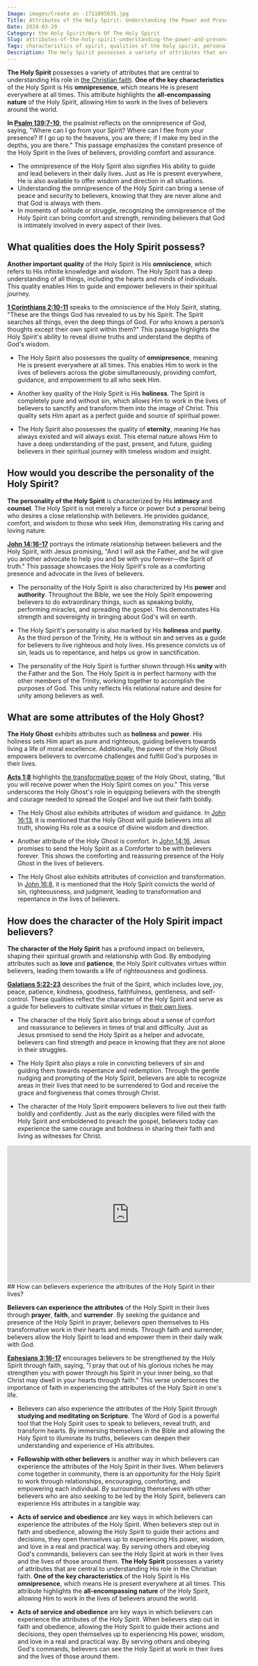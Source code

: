 ```yaml
---
Image: images/Create an -1711895035.jpg
Title: Attributes of the Holy Spirit: Understanding the Power and Presence of the Spirit in Christianity
Date: 2024-03-29
Category: the Holy Spirit/Work Of The Holy Spirit
Slug: attributes-of-the-holy-spirit-understanding-the-power-and-presence-of-the-spirit-in-christianity
Tags: characteristics of spirit, qualities of the holy spirit, personality of the holy spirit, attributes of holy spirit, characteristics of the holy ghost, character of the holy spirit, the holy spirit, work of the holy spirit
Description: The Holy Spirit possesses a variety of attributes that are central to understanding His role in the Christian faith One of the key characteristics of the Holy Spirit is His omnipresence which means He is present everywhere at all times This attribute highlights the allencompassing nature of the Holy Spirit
---
```




**The Holy Spirit** possesses a variety of attributes that are central to understanding His role in [the Christian faith](/ultimate-guide-best-order-to-read-the-bible-for-beginners). **One of the key characteristics** of the Holy Spirit is His **omnipresence**, which means He is present everywhere at all times. This attribute highlights the **all-encompassing nature** of the Holy Spirit, allowing Him to work in the lives of believers around the world.

**In [Psalm 139:7-10](https://www.bibleref.com/Psalm/139/Psalm-139-7.html)**, the psalmist reflects on the omnipresence of God, saying, "Where can I go from your Spirit? Where can I flee from your presence? If I go up to the heavens, you are there; if I make my bed in the depths, you are there." This passage emphasizes the constant presence of the Holy Spirit in the lives of believers, providing comfort and assurance.

- The omnipresence of the Holy Spirit also signifies His ability to guide and lead believers in their daily lives. Just as He is present everywhere, He is also available to offer wisdom and direction in all situations.
- Understanding the omnipresence of the Holy Spirit can bring a sense of peace and security to believers, knowing that they are never alone and that God is always with them.
- In moments of solitude or struggle, recognizing the omnipresence of the Holy Spirit can bring comfort and strength, reminding believers that God is intimately involved in every aspect of their lives.

## What qualities does the Holy Spirit possess?

**Another important quality** of the Holy Spirit is His **omniscience**, which refers to His infinite knowledge and wisdom. The Holy Spirit has a deep understanding of all things, including the hearts and minds of individuals. This quality enables Him to guide and empower believers in their spiritual journey.

**[1 Corinthians 2:10-11](https://www.bibleref.com/1-Corinthians/2/1-Corinthians-2-10.html)** speaks to the omniscience of the Holy Spirit, stating, "These are the things God has revealed to us by his Spirit. The Spirit searches all things, even the deep things of God. For who knows a person’s thoughts except their own spirit within them?" This passage highlights the Holy Spirit's ability to reveal divine truths and understand the depths of God's wisdom.

- The Holy Spirit also possesses the quality of **omnipresence**, meaning He is present everywhere at all times. This enables Him to work in the lives of believers across the globe simultaneously, providing comfort, guidance, and empowerment to all who seek Him.

- Another key quality of the Holy Spirit is His **holiness**. The Spirit is completely pure and without sin, which allows Him to work in the lives of believers to sanctify and transform them into the image of Christ. This quality sets Him apart as a perfect guide and source of spiritual power.

- The Holy Spirit also possesses the quality of **eternity**, meaning He has always existed and will always exist. This eternal nature allows Him to have a deep understanding of the past, present, and future, guiding believers in their spiritual journey with timeless wisdom and insight.

## How would you describe the personality of the Holy Spirit?

**The personality of the Holy Spirit** is characterized by His **intimacy** and **counsel**. The Holy Spirit is not merely a force or power but a personal being who desires a close relationship with believers. He provides guidance, comfort, and wisdom to those who seek Him, demonstrating His caring and loving nature.

**[John 14:16-17](https://www.bibleref.com/John/14/John-14-16.html)** portrays the intimate relationship between believers and the Holy Spirit, with Jesus promising, "And I will ask the Father, and he will give you another advocate to help you and be with you forever—the Spirit of truth." This passage showcases the Holy Spirit's role as a comforting presence and advocate in the lives of believers.

- The personality of the Holy Spirit is also characterized by His **power** and **authority**. Throughout the Bible, we see the Holy Spirit empowering believers to do extraordinary things, such as speaking boldly, performing miracles, and spreading the gospel. This demonstrates His strength and sovereignty in bringing about God's will on earth.

- The Holy Spirit's personality is also marked by His **holiness** and **purity**. As the third person of the Trinity, He is without sin and serves as a guide for believers to live righteous and holy lives. His presence convicts us of sin, leads us to repentance, and helps us grow in sanctification.

- The personality of the Holy Spirit is further shown through His **unity** with the Father and the Son. The Holy Spirit is in perfect harmony with the other members of the Trinity, working together to accomplish the purposes of God. This unity reflects His relational nature and desire for unity among believers as well.

## What are some attributes of the Holy Ghost?

**The Holy Ghost** exhibits attributes such as **holiness** and **power**. His holiness sets Him apart as pure and righteous, guiding believers towards living a life of moral excellence. Additionally, the power of the Holy Ghost empowers believers to overcome challenges and fulfill God's purposes in their lives.

**[Acts 1:8](https://www.bibleref.com/Acts/1/Acts-1-8.html)** highlights [the transformative power](/uncovering-the-divine-journey-of-jesus-exploring-the-life-of-christ) of the Holy Ghost, stating, "But you will receive power when the Holy Spirit comes on you." This verse underscores the Holy Ghost's role in equipping believers with the strength and courage needed to spread the Gospel and live out their faith boldly.

- The Holy Ghost also exhibits attributes of wisdom and guidance. In [John 16:13](https://www.bibleref.com/John/16/John-16-13.html), it is mentioned that the Holy Ghost will guide believers into all truth, showing His role as a source of divine wisdom and direction.

- Another attribute of the Holy Ghost is comfort. In [John 14:16](https://www.bibleref.com/John/14/John-14-16.html), Jesus promises to send the Holy Spirit as a Comforter to be with believers forever. This shows the comforting and reassuring presence of the Holy Ghost in the lives of believers.

- The Holy Ghost also exhibits attributes of conviction and transformation. In [John 16:8](https://www.bibleref.com/John/16/John-16-8.html), it is mentioned that the Holy Spirit convicts the world of sin, righteousness, and judgment, leading to transformation and repentance in the lives of believers.

## How does the character of the Holy Spirit impact believers?

**The character of the Holy Spirit** has a profound impact on believers, shaping their spiritual growth and relationship with God. By embodying attributes such as **love** and **patience**, the Holy Spirit cultivates virtues within believers, leading them towards a life of righteousness and godliness.

**[Galatians 5:22-23](https://www.bibleref.com/Galatians/5/Galatians-5-22.html)** describes the fruit of the Spirit, which includes love, joy, peace, patience, kindness, goodness, faithfulness, gentleness, and self-control. These qualities reflect the character of the Holy Spirit and serve as a guide for believers to cultivate similar virtues in [their own lives](/uncovering-the-divine-journey-of-jesus-exploring-the-life-of-christ).

- The character of the Holy Spirit also brings about a sense of comfort and reassurance to believers in times of trial and difficulty. Just as Jesus promised to send the Holy Spirit as a helper and advocate, believers can find strength and peace in knowing that they are not alone in their struggles.

- The Holy Spirit also plays a role in convicting believers of sin and guiding them towards repentance and redemption. Through the gentle nudging and prompting of the Holy Spirit, believers are able to recognize areas in their lives that need to be surrendered to God and receive the grace and forgiveness that comes through Christ.

- The character of the Holy Spirit empowers believers to live out their faith boldly and confidently. Just as the early disciples were filled with the Holy Spirit and emboldened to preach the gospel, believers today can experience the same courage and boldness in sharing their faith and living as witnesses for Christ.


<iframe width="560" height="315" src="https://www.youtube.com/embed/oNNZO9i1Gjc" frameborder="0" allow="autoplay; encrypted-media" allowfullscreen></iframe>
## How can believers experience the attributes of the Holy Spirit in their lives?

**Believers can experience the attributes** of the Holy Spirit in their lives through **prayer**, **faith**, and **surrender**. By seeking the guidance and presence of the Holy Spirit in prayer, believers open themselves to His transformative work in their hearts and minds. Through faith and surrender, believers allow the Holy Spirit to lead and empower them in their daily walk with God.

**[Ephesians 3:16-17](https://www.bibleref.com/Ephesians/3/Ephesians-3-16.html)** encourages believers to be strengthened by the Holy Spirit through faith, saying, "I pray that out of his glorious riches he may strengthen you with power through his Spirit in your inner being, so that Christ may dwell in your hearts through faith." This verse underscores the importance of faith in experiencing the attributes of the Holy Spirit in one's life.

- Believers can also experience the attributes of the Holy Spirit through **studying and meditating on Scripture**. The Word of God is a powerful tool that the Holy Spirit uses to speak to believers, reveal truth, and transform hearts. By immersing themselves in the Bible and allowing the Holy Spirit to illuminate its truths, believers can deepen their understanding and experience of His attributes.

- **Fellowship with other believers** is another way in which believers can experience the attributes of the Holy Spirit in their lives. When believers come together in community, there is an opportunity for the Holy Spirit to work through relationships, encouraging, comforting, and empowering each individual. By surrounding themselves with other believers who are also seeking to be led by the Holy Spirit, believers can experience His attributes in a tangible way.

- **Acts of service and obedience** are key ways in which believers can experience the attributes of the Holy Spirit. When believers step out in faith and obedience, allowing the Holy Spirit to guide their actions and decisions, they open themselves up to experiencing His power, wisdom, and love in a real and practical way. By serving others and obeying God's commands, believers can see the Holy Spirit at work in their lives and the lives of those around them.
**The Holy Spirit** possesses a variety of attributes that are central to understanding His role in the Christian faith. **One of the key characteristics** of the Holy Spirit is His **omnipresence**, which means He is present everywhere at all times. This attribute highlights the **all-encompassing nature** of the Holy Spirit, allowing Him to work in the lives of believers around the world.

- **Acts of service and obedience** are key ways in which believers can experience the attributes of the Holy Spirit. When believers step out in faith and obedience, allowing the Holy Spirit to guide their actions and decisions, they open themselves up to experiencing His power, wisdom, and love in a real and practical way. By serving others and obeying God's commands, believers can see the Holy Spirit at work in their lives and the lives of those around them.
